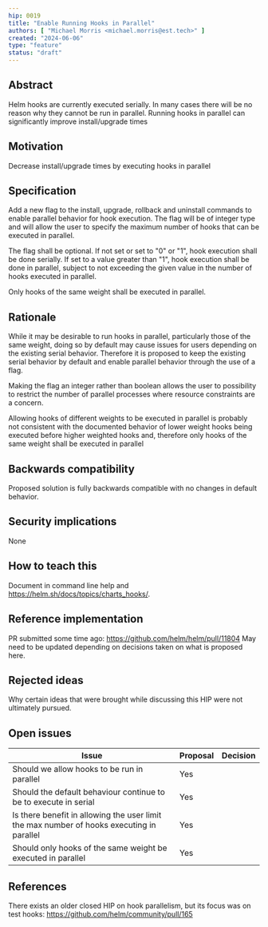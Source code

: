 ```yaml
---
hip: 0019
title: "Enable Running Hooks in Parallel"
authors: [ "Michael Morris <michael.morris@est.tech>" ]
created: "2024-06-06"
type: "feature"
status: "draft"
---
```


## Abstract

Helm hooks are currently executed serially. In many cases there will be no reason why they cannot be run in parallel. Running hooks in parallel can significantly improve install/upgrade times

## Motivation

Decrease install/upgrade times by executing hooks in parallel

## Specification

Add a new flag to the install, upgrade, rollback and uninstall commands to enable parallel behavior for hook execution. The flag will be of integer type and will allow the user to specify the maximum number of hooks that can be executed in parallel.

The flag shall be optional. If not set or set to "0" or "1", hook execution shall be done serially. If set to a value greater than "1", hook execution shall be done in parallel, subject to not exceeding the given value in the number of hooks executed in parallel.

Only hooks of the same weight shall be executed in parallel.

## Rationale

While it may be desirable to run hooks in parallel, particularly those of the same weight, doing so by default may cause issues for users depending on the existing serial behavior. Therefore it is proposed to keep the existing serial behavior by default and enable parallel behavior through the use of a flag.

Making the flag an integer rather than boolean allows the user to possibility to restrict the number of parallel processes where resource constraints are a concern.

Allowing hooks of different weights to be executed in parallel is probably not consistent with the documented behavior of lower weight hooks being executed before higher weighted hooks and, therefore only hooks of the same weight shall be executed in parallel

## Backwards compatibility

Proposed solution is fully backwards compatible with no changes in default behavior.

## Security implications

None

## How to teach this

Document in command line help and https://helm.sh/docs/topics/charts_hooks/.

## Reference implementation

PR submitted some time ago: https://github.com/helm/helm/pull/11804
May need to be updated depending on decisions taken on what is proposed here.

## Rejected ideas

Why certain ideas that were brought while discussing this HIP were not
ultimately pursued.

## Open issues

|Issue                                                                                    |Proposal|Decision|
|-----------------------------------------------------------------------------------------|--------|--------|
|Should we allow hooks to be run in parallel                                              |Yes     |        |
|Should the default behaviour continue to be to execute in serial                         |Yes     |        |
|Is there benefit in allowing the user limit the max number of hooks executing in parallel|Yes     |        |
|Should only hooks of the same weight be executed in parallel                             |Yes     |        |


## References

There exists an older closed HIP on hook parallelism, but its focus was on test hooks: https://github.com/helm/community/pull/165